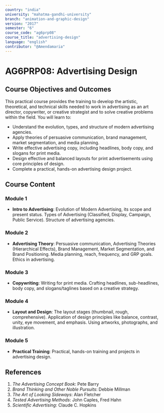 ```yaml
---
country: "india"
university: "mahatma-gandhi-university"
branch: "animation-and-graphic-design"
version: "2017"
semester: "6"
course_code: "ag6prp08"
course_title: "advertising-design"
language: "english"
contributor: "@Amendamaria"
---
```


# AG6PRP08: Advertising Design

## Course Objectives and Outcomes
This practical course provides the training to develop the artistic, theoretical, and technical skills needed to work in advertising as an art director, copywriter, or creative strategist and to solve creative problems within the field. You will learn to:
* Understand the evolution, types, and structure of modern advertising agencies.
* Apply theories of persuasive communication, brand management, market segmentation, and media planning.
* Write effective advertising copy, including headlines, body copy, and slogans for print media.
* Design effective and balanced layouts for print advertisements using core principles of design.
* Complete a practical, hands-on advertising design project.

## Course Content

### **Module 1**
* **Intro to Advertising**: Evolution of Modern Advertising, its scope and present status. Types of Advertising (Classified, Display, Campaign, Public Service). Structure of advertising agencies.

### **Module 2**
* **Advertising Theory**: Persuasive communication, Advertising Theories (Hierarchical Effects), Brand Management, Market Segmentation, and Brand Positioning. Media planning, reach, frequency, and GRP goals. Ethics in advertising.

### **Module 3**
* **Copywriting**: Writing for print media. Crafting headlines, sub-headlines, body copy, and slogans/taglines based on a creative strategy.

### **Module 4**
* **Layout and Design**: The layout stages (thumbnail, rough, comprehensive). Application of design principles like balance, contrast, unity, eye movement, and emphasis. Using artworks, photographs, and illustration.

### **Module 5**
* **Practical Training**: Practical, hands-on training and projects in advertising design.

## References
1.  *The Advertising Concept Book*: Pete Barry
2.  *Brand Thinking and Other Noble Pursuits*: Debbie Millman
3.  *The Art of Looking Sideways*: Alan Fletcher
4.  *Tested Advertising Methods*: John Caples, Fred Hahn
5.  *Scientific Advertising*: Claude C. Hopkins